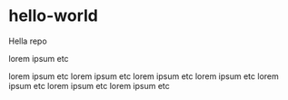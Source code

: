 # hello-world
Hella repo

lorem ipsum etc

lorem ipsum etc
lorem ipsum etc
lorem ipsum etc
lorem ipsum etc
lorem ipsum etc
lorem ipsum etc
lorem ipsum etc
